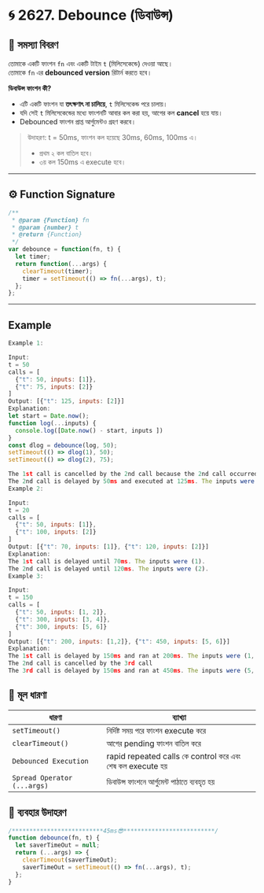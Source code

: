 
# 🌀 2627. Debounce (ডিবাউন্স)

## 🧠 সমস্যা বিবরণ

তোমাকে একটি ফাংশন `fn` এবং একটি টাইম `t` (মিলিসেকেন্ডে) দেওয়া আছে।  
তোমাকে `fn` এর **debounced version** রিটার্ন করতে হবে।  

**ডিবাউন্স ফাংশন কী?**  
- এটি একটি ফাংশন যা **তৎক্ষণাৎ না চালিয়ে**, `t` মিলিসেকেন্ড পরে চালায়।  
- যদি সেই `t` মিলিসেকেন্ডের মধ্যে ফাংশনটি আবার কল করা হয়, আগের কল **cancel** হয়ে যায়।  
- Debounced ফাংশন প্রাপ্ত আর্গুমেন্টও গ্রহণ করবে।  

> উদাহরণ: t = 50ms, ফাংশন কল হয়েছে 30ms, 60ms, 100ms এ।  
> - প্রথম ২ কল বাতিল হবে।  
> - ৩য় কল 150ms এ execute হবে।  

---

## ⚙️ Function Signature

```js
/**
 * @param {Function} fn
 * @param {number} t
 * @return {Function}
 */
var debounce = function(fn, t) {
  let timer;
  return function(...args) {
    clearTimeout(timer);
    timer = setTimeout(() => fn(...args), t);
  };
};
```
---

## Example
```js
Example 1:

Input: 
t = 50
calls = [
  {"t": 50, inputs: [1]},
  {"t": 75, inputs: [2]}
]
Output: [{"t": 125, inputs: [2]}]
Explanation:
let start = Date.now();
function log(...inputs) { 
  console.log([Date.now() - start, inputs ])
}
const dlog = debounce(log, 50);
setTimeout(() => dlog(1), 50);
setTimeout(() => dlog(2), 75);

The 1st call is cancelled by the 2nd call because the 2nd call occurred before 100ms
The 2nd call is delayed by 50ms and executed at 125ms. The inputs were (2).
Example 2:

Input: 
t = 20
calls = [
  {"t": 50, inputs: [1]},
  {"t": 100, inputs: [2]}
]
Output: [{"t": 70, inputs: [1]}, {"t": 120, inputs: [2]}]
Explanation:
The 1st call is delayed until 70ms. The inputs were (1).
The 2nd call is delayed until 120ms. The inputs were (2).
Example 3:

Input: 
t = 150
calls = [
  {"t": 50, inputs: [1, 2]},
  {"t": 300, inputs: [3, 4]},
  {"t": 300, inputs: [5, 6]}
]
Output: [{"t": 200, inputs: [1,2]}, {"t": 450, inputs: [5, 6]}]
Explanation:
The 1st call is delayed by 150ms and ran at 200ms. The inputs were (1, 2).
The 2nd call is cancelled by the 3rd call
The 3rd call is delayed by 150ms and ran at 450ms. The inputs were (5, 6).
```

## 🧠 মূল ধারণা

| ধারণা | ব্যাখ্যা |
|--------|----------|
| `setTimeout()` | নির্দিষ্ট সময় পরে ফাংশন execute করে |
| `clearTimeout()` | আগের pending ফাংশন বাতিল করে |
| `Debounced Execution` | rapid repeated calls কে control করে এবং শেষ কল execute হয় |
| `Spread Operator (...args)` | ডিবাউন্স ফাংশনে আর্গুমেন্ট পাঠাতে ব্যবহৃত হয় |


## 🧰 ব্যবহার উদাহরণ
```js
/**************************45ms😎**************************/
function debounce(fn, t) {
  let saverTimeOut = null;
  return (...args) => {
    clearTimeout(saverTimeOut);
    saverTimeOut = setTimeout(() => fn(...args), t);
  };
}
```









